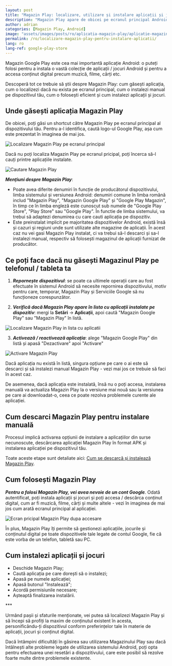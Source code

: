 ```yaml
---
layout: post
title: "Magazin Play: localizare, utilizare și instalare aplicații și jocuri"
description: "Magazin Play apare de obicei pe ecranul principal Android. Află cum localizezi aplicația dacă nu o găsești, cum o utilizezi și cum instalezi aplicații și jocuri"
author: adrian
categories: [Magazin Play, Android]
image: "assets/images/posts/ro/aplicatia-magazin-play/aplicatie-magazin-play_prezentare.png"
permalink: /ro/localizare-magazin-play-pentru-instalare-aplicatii/
lang: ro
lang-ref: google-play-store
---
```


Magazin Google Play este cea mai importantă aplicație Android: o puteți folosi pentru a instala o vastă colecție de aplicații / jocuri Android și pentru a accesa conținut digital precum muzică, filme, cărți etc.

Descoperă tot ce trebuie să știi despre Magazin Play: cum găsești aplicația, cum o localizezi dacă nu exista pe ecranul principal, cum o instalezi manual pe dispozitivul tău, cum o folosești eficient și cum instalezi aplicații și jocuri.

## Unde găsești aplicația Magazin Play

De obicei, poți găsi un shortcut către Magazin Play pe ecranul principal al dispozitivului tău. Pentru a-l identifica, caută logo-ul Google Play, așa cum este prezentat în imaginea de mai jos.

<img alt="Localizare Magazin Play pe ecranul principal" title="Localizare Magazin Play pe ecranul principal" loading="lazy" class="article-image medium-width-img" src="{{site.baseurl}}/assets/images/posts/{{page.lang}}/aplicatia-magazin-play/localizare-magazin-play-ecran-principal.jpg">

Dacă nu poți localiza Magazin Play pe ecranul pricipal, poți încerca să-l cauți printre aplicațiile instalate.

<img alt="Cautare Magazin Play" title="Cautare Magazin Play" loading="lazy" class="article-image medium-width-img" src="{{site.baseurl}}/assets/images/posts/{{page.lang}}/aplicatia-magazin-play/cautare-magazin-play-ecran-principal.jpg">

***Mențiuni despre Magazin Play***:
- Poate avea diferite denumiri în funcție de producătorul dispozitivului, limba sistemului și versiunea Android: denumiri comune în limba română includ "Magazin Play", "Magazin Google Play" și "Google Play Magazin", în timp ce în limba engleză este cunoscut sub numele de "Google Play Store", "Play Store" sau "Google Play". În functie de limba sistemului, va trebui să adaptezi denumirea cu care cauti aplicația pe dispozitiv.
- Este preinstalat implicit pe majoritatea dispozitivelor Android, există însă și cazuri și regiuni unde sunt utilizate alte magazine de aplicații. În acest caz nu vei gasi Magazin Play instalat, ci va trebui să-l descarci și sa-l instalezi manual, respectiv să folosești magazinul de aplicații furnizat de producător.

## Ce poți face dacă nu găsești Magazinul Play pe telefonul / tableta ta

1. ***Repornește dispozitivul***: se poate ca ultimele operații care au fost efectuate în sistemul Android să necesite repornirea dispozitivului, motiv pentru care, temporar, Magazin Play și Serviciile Google să nu funcționeze corespunzător.

2. ***Verifică dacă Magazin Play apare în lista cu aplicații instalate pe dispozitiv***: mergi la **Setări** → **Aplicații**, apoi caută "Magazin Google Play" sau "Magazin Play" în listă.
<img alt="Localizare Magazin Play in lista cu aplicatii" title="Localizare Magazin Play in lista cu aplicatii" loading="lazy" class="article-image large-width-img" src="{{site.baseurl}}/assets/images/posts/{{page.lang}}/aplicatia-magazin-play/localizare-magazin-play-in-lista-cu-aplicatii.png">

3. ***Activează / reactivează aplicația***: alege "Magazin Google Play" din listă și apasă "Dezactivare" apoi "Activare"
<img alt="Activare Magazin Play" title="Activare Magazin Play" loading="lazy" class="article-image medium-width-img" src="{{site.baseurl}}/assets/images/posts/{{page.lang}}/aplicatia-magazin-play/activare-magazin-play.jpg">

Dacă aplicația nu există în listă, singura opțiune pe care o ai este să descarci și să instalezi manual Magazin Play - vezi mai jos ce trebuie să faci în acest caz.

De asemenea, dacă aplicația este instalată, însă nu o poți accesa, instalarea manuală va actualiza Magazin Play la o versiune mai nouă sau la versiunea pe care ai downloadat-o, ceea ce poate rezolva problemele curente ale aplicației.

## Cum descarci Magazin Play pentru instalare manuală

Procesul implică activarea opțiunii de instalare a aplicațiilor din surse necunoscute, descărcarea aplicației Magazin Play în format APK și instalarea aplicației pe dispozitivul tău.

Toate aceste etape sunt detaliate aici: [Cum se descarcă și instalează Magazin Play]({{site.baseurl}}/ro/descarcare-si-instalare-magazin-play/).

## Cum folosești Magazin Play

***Pentru a folosi Magazin Play, vei avea nevoie de un cont Google***. Odată autentificat, poți instala aplicații și jocuri și poți accesa / descărca conținut digital, cum ar fi muzică, filme, cărți și multe altele - vezi în imaginea de mai jos cum arată ecranul principal al aplicației.

<img alt="Ecran pricipal Magazin Play dupa accesare" title="Ecran pricipal Magazin Play dupa accesare" loading="lazy" class="article-image medium-width-img" src="{{site.baseurl}}/assets/images/posts/{{page.lang}}/aplicatia-magazin-play/ecran-principal-magazin-google-play.jpg">

În plus, Magazin Play îți permite să gestionezi aplicațiile, jocurile și conținutul digital pe toate dispozitivele tale legate de contul Google, fie că este vorba de un telefon, tabletă sau PC.

## Cum instalezi aplicații și jocuri

- Deschide Magazin Play;
- Caută aplicația pe care dorești să o instalezi;
- Apasă pe numele aplicației;
- Apasă butonul "Instalează";
- Acordă permisiunile necesare;
- Așteaptă finalizarea instalării.

<div class="post-bottom-stars">***</div>

Urmând pașii și sfaturile menționate, vei putea să localizezi Magazin Play și să începi să profiți la maxim de conținutul existent în acesta, personificându-ți dispozitivul conform preferințelor tale în materie de aplicații, jocuri și conținut digital.

Dacă întâmpini dificultăți în găsirea sau utilizarea Magazinului Play sau dacă întâlnești alte probleme legate de utilizarea sistemului Android, poți opta pentru efectuarea unei resetări a dispozitivului, care este posibil să rezolve foarte multe dintre problemele existente.
